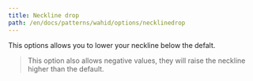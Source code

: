 ```yaml
---
title: Neckline drop
path: /en/docs/patterns/wahid/options/necklinedrop
---
```


This options allows you to lower your neckline below the defalt.

> This option also allows negative values, they will raise the neckline higher than the default.